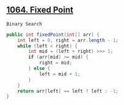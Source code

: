 [1064. Fixed Point](https://leetcode.com/problems/fixed-point/)
---

`Binary Search`

```java
public int fixedPoint(int[] arr) {
    int left = 0, right = arr.length - 1;
    while (left < right) {
        int mid = (left + right) >>> 1;
        if (arr[mid] >= mid) {
            right = mid;
        } else {
            left = mid + 1;
        }
    }
    return arr[left] == left ? left : -1;
}
```
